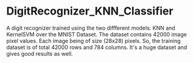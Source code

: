 # DigitRecognizer_KNN_Classifier

A digit recognizer trained using the two diffferent models: KNN and KernelSVM over the MNIST Dataset. The dataset contains 42000 image pixel values. Each image being of size (28x28) pixels.
So, the training dataset is of total 42000 rows and 784 columns. It's a huge dataset and gives good results as well.
